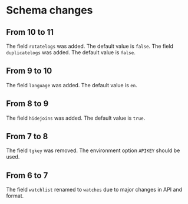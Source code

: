 # Schema changes

## From 10 to 11
The field `rotatelogs` was added. The default value is `false`.
The field `duplicatelogs` was added. The default value is `false`.

## From 9 to 10
The field `language` was added. The default value is `en`.

## From 8 to 9
The field `hidejoins` was added. The default value is `true`.

## From 7 to 8
The field `tgkey` was removed. The environment option `APIKEY` should be used.

## From 6 to 7
The field `watchlist` renamed to `watches` due to major changes in API and format.
